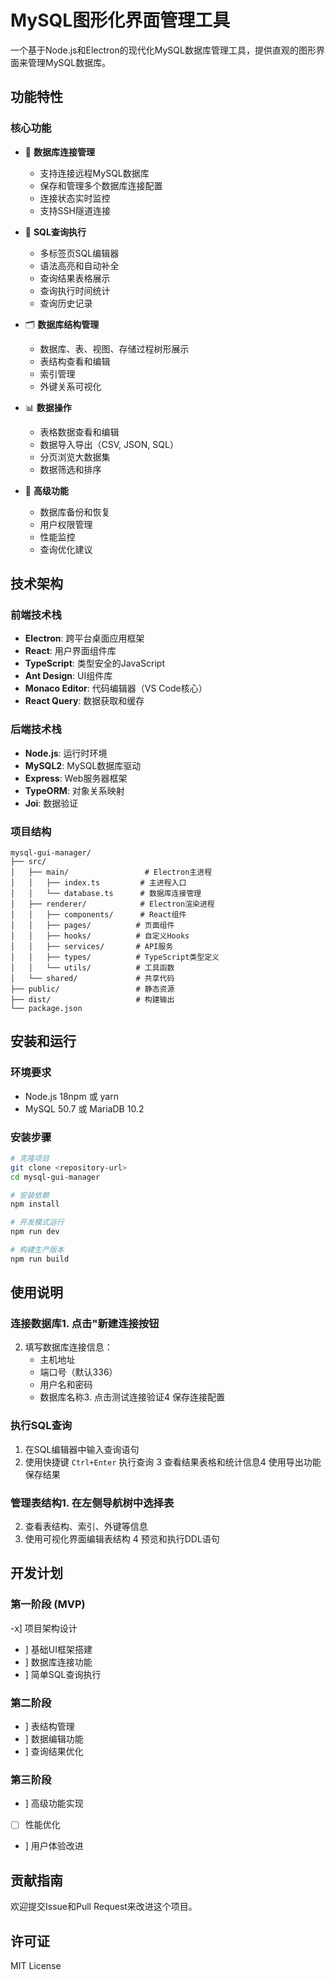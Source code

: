 # MySQL图形化界面管理工具

一个基于Node.js和Electron的现代化MySQL数据库管理工具，提供直观的图形界面来管理MySQL数据库。

## 功能特性

### 核心功能
- 🔌 **数据库连接管理**
  - 支持连接远程MySQL数据库
  - 保存和管理多个数据库连接配置
  - 连接状态实时监控
  - 支持SSH隧道连接

- 📝 **SQL查询执行**
  - 多标签页SQL编辑器
  - 语法高亮和自动补全
  - 查询结果表格展示
  - 查询执行时间统计
  - 查询历史记录

- 🗂️ **数据库结构管理**
  - 数据库、表、视图、存储过程树形展示
  - 表结构查看和编辑
  - 索引管理
  - 外键关系可视化

- 📊 **数据操作**
  - 表格数据查看和编辑
  - 数据导入导出（CSV, JSON, SQL）
  - 分页浏览大数据集
  - 数据筛选和排序

- 🔧 **高级功能**
  - 数据库备份和恢复
  - 用户权限管理
  - 性能监控
  - 查询优化建议

## 技术架构

### 前端技术栈
- **Electron**: 跨平台桌面应用框架
- **React**: 用户界面组件库
- **TypeScript**: 类型安全的JavaScript
- **Ant Design**: UI组件库
- **Monaco Editor**: 代码编辑器（VS Code核心）
- **React Query**: 数据获取和缓存

### 后端技术栈
- **Node.js**: 运行时环境
- **MySQL2**: MySQL数据库驱动
- **Express**: Web服务器框架
- **TypeORM**: 对象关系映射
- **Joi**: 数据验证

### 项目结构
```
mysql-gui-manager/
├── src/
│   ├── main/                 # Electron主进程
│   │   ├── index.ts         # 主进程入口
│   │   └── database.ts      # 数据库连接管理
│   ├── renderer/            # Electron渲染进程
│   │   ├── components/      # React组件
│   │   ├── pages/          # 页面组件
│   │   ├── hooks/          # 自定义Hooks
│   │   ├── services/       # API服务
│   │   ├── types/          # TypeScript类型定义
│   │   └── utils/          # 工具函数
│   └── shared/             # 共享代码
├── public/                 # 静态资源
├── dist/                   # 构建输出
└── package.json
```

## 安装和运行

### 环境要求
- Node.js 18npm 或 yarn
- MySQL 50.7 或 MariaDB 10.2

### 安装步骤
```bash
# 克隆项目
git clone <repository-url>
cd mysql-gui-manager

# 安装依赖
npm install

# 开发模式运行
npm run dev

# 构建生产版本
npm run build
```

## 使用说明

### 连接数据库1. 点击"新建连接按钮
2. 填写数据库连接信息：
   - 主机地址
   - 端口号（默认336）
   - 用户名和密码
   - 数据库名称3. 点击测试连接验证4 保存连接配置

### 执行SQL查询
1. 在SQL编辑器中输入查询语句
2. 使用快捷键 `Ctrl+Enter` 执行查询
3 查看结果表格和统计信息4 使用导出功能保存结果

### 管理表结构1. 在左侧导航树中选择表
2. 查看表结构、索引、外键等信息
3. 使用可视化界面编辑表结构
4 预览和执行DDL语句

## 开发计划

### 第一阶段 (MVP)
-x] 项目架构设计
-  ] 基础UI框架搭建
- ] 数据库连接功能
-  ] 简单SQL查询执行

### 第二阶段
- ] 表结构管理
- ] 数据编辑功能
- ] 查询结果优化

### 第三阶段
- ] 高级功能实现
- [ ] 性能优化
- ] 用户体验改进

## 贡献指南

欢迎提交Issue和Pull Request来改进这个项目。

## 许可证

MIT License